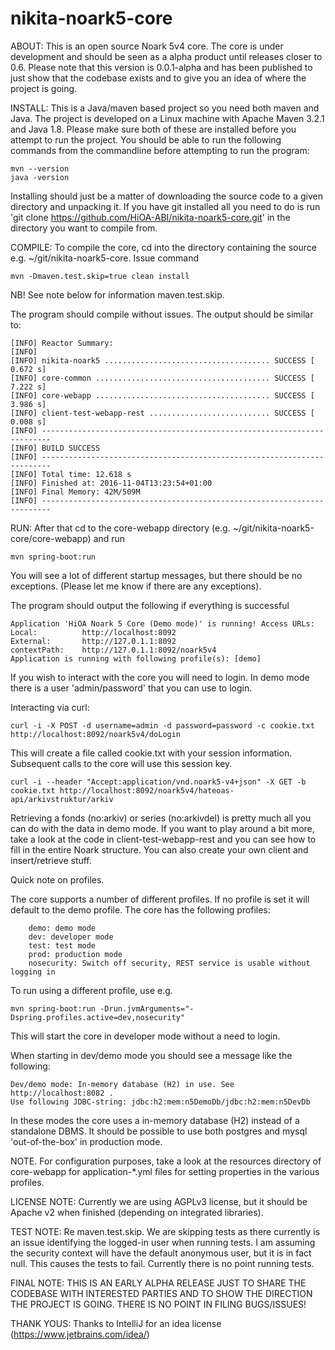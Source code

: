 # nikita-noark5-core
ABOUT:
This is an open source Noark 5v4 core. The core is under development and should be seen as a alpha product until
releases closer to 0.6. Please note that this version is 0.0.1-alpha and has been published to just show that the
codebase exists and to give you an idea of where the project is going.


INSTALL:
This is a Java/maven based project so you need both maven and Java. The project is developed on a Linux machine with
Apache Maven 3.2.1 and Java 1.8. Please make sure both of these are installed before you attempt to run the project.
You should be able to run the following commands from the commandline before attempting to run the program:

    mvn --version
    java -version

Installing should just be a matter of downloading the source code to a given directory and unpacking it. If you have git
installed all you need to do is run 'git clone https://github.com/HiOA-ABI/nikita-noark5-core.git' in the directory you
want to compile from.

COMPILE:
To compile the core, cd into the directory containing the source e.g. ~/git/nikita-noark5-core. Issue command

    mvn -Dmaven.test.skip=true clean install

NB! See note below for information maven.test.skip.

The program should compile without issues. The output should be similar to:

 	[INFO] Reactor Summary:
 	[INFO]
 	[INFO] nikita-noark5 ..................................... SUCCESS [  0.672 s]
 	[INFO] core-common ....................................... SUCCESS [  7.222 s]
 	[INFO] core-webapp ....................................... SUCCESS [  3.986 s]
 	[INFO] client-test-webapp-rest ........................... SUCCESS [  0.008 s]
 	[INFO] ------------------------------------------------------------------------
 	[INFO] BUILD SUCCESS
 	[INFO] ------------------------------------------------------------------------
 	[INFO] Total time: 12.618 s
 	[INFO] Finished at: 2016-11-04T13:23:54+01:00
 	[INFO] Final Memory: 42M/509M
 	[INFO] ------------------------------------------------------------------------

RUN:
After that cd to the core-webapp directory
(e.g. ~/git/nikita-noark5-core/core-webapp) and run

    mvn spring-boot:run

You will see a lot of different startup messages, but there should be no exceptions. (Please let me know if there are
any exceptions).

 The program should output the following if everything is successful

 	Application 'HiOA Noark 5 Core (Demo mode)' is running! Access URLs:
 	Local: 			http://localhost:8092
 	External: 		http://127.0.1.1:8092
 	contextPath: 	http://127.0.1.1:8092/noark5v4
 	Application is running with following profile(s): [demo]

If you wish to interact with the core you will need to login. In demo mode there is a user 'admin/password' that you can
use to login.

Interacting via curl:

    curl -i -X POST -d username=admin -d password=password -c cookie.txt http://localhost:8092/noark5v4/doLogin

This will create a file called cookie.txt with your session information. Subsequent calls to the core will use this
session key.

    curl -i --header "Accept:application/vnd.noark5-v4+json" -X GET -b cookie.txt http://localhost:8092/noark5v4/hateoas-api/arkivstruktur/arkiv

Retrieving a fonds (no:arkiv) or series (no:arkivdel) is pretty much all you can do with the data in demo mode. If you
want to play around a bit more, take a look at the code in client-test-webapp-rest and you can see how to fill in the
entire Noark structure. You can also create your own client and insert/retrieve stuff.

Quick note on profiles.

The core supports a number of different profiles. If no profile is set it will default to the demo profile. The core has
 the following profiles:

        demo: demo mode
        dev: developer mode
        test: test mode
        prod: production mode
        nosecurity: Switch off security, REST service is usable without logging in

To run using a different profile, use e.g.

    mvn spring-boot:run -Drun.jvmArguments="-Dspring.profiles.active=dev,nosecurity"

This will start the core in developer mode without a need to login.

When starting in dev/demo mode you should see a message like the following:

    Dev/demo mode: In-memory database (H2) in use. See http://localhost:8082 .
    Use following JDBC-string: jdbc:h2:mem:n5DemoDb/jdbc:h2:mem:n5DevDb

In these modes the core uses a in-memory database (H2) instead of a standalone DBMS. It should be possible to use both
postgres and mysql 'out-of-the-box' in production mode.


NOTE. For configuration purposes, take a look at the resources directory of core-webapp for application-*.yml files for
setting properties in the various profiles.

LICENSE NOTE:
Currently we are using AGPLv3 license, but it should be Apache v2 when finished (depending on integrated libraries).

TEST NOTE:
Re maven.test.skip. We are skipping tests as there currently is an issue identifying the logged-in user when running
tests. I am assuming the security context will have the default anonymous user, but it is in fact null. This causes the
tests to fail. Currently there is no point running tests.

FINAL NOTE: THIS IS AN EARLY ALPHA RELEASE JUST TO SHARE THE CODEBASE WITH INTERESTED PARTIES AND TO SHOW THE DIRECTION
THE PROJECT IS GOING. THERE IS NO POINT IN FILING BUGS/ISSUES!

THANK YOUS:
Thanks to IntelliJ for an idea license (https://www.jetbrains.com/idea/)
